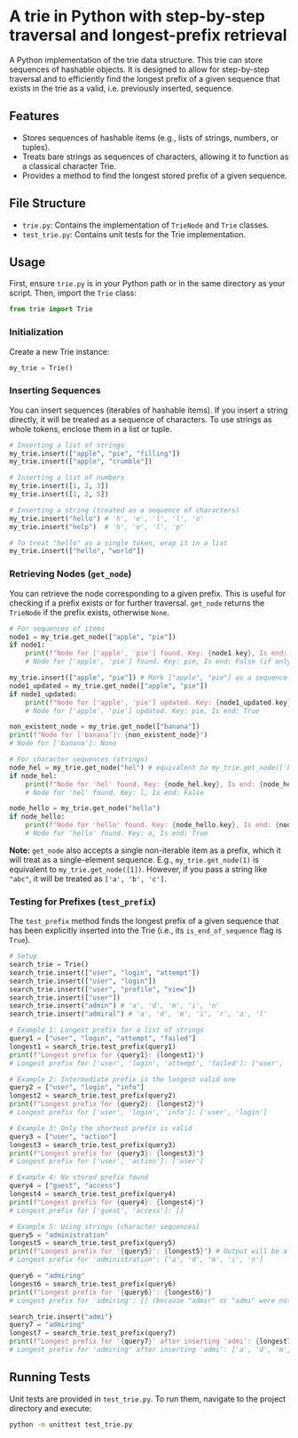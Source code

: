 # A trie in Python with step-by-step traversal and longest-prefix retrieval

A Python implementation of the trie data structure. This trie can store sequences of hashable objects. It is designed to allow for step-by-step traversal and to efficiently find the longest prefix of a given sequence that exists in the trie as a valid, i.e. previously inserted, sequence.

## Features

- Stores sequences of hashable items (e.g., lists of strings, numbers, or tuples).
- Treats bare strings as sequences of characters, allowing it to function as a classical character Trie.
- Provides a method to find the longest stored prefix of a given sequence.

## File Structure

- `trie.py`: Contains the implementation of `TrieNode` and `Trie` classes.
- `test_trie.py`: Contains unit tests for the Trie implementation.

## Usage

First, ensure `trie.py` is in your Python path or in the same directory as your script. Then, import the `Trie` class:

```python
from trie import Trie
```

### Initialization

Create a new Trie instance:

```python
my_trie = Trie()
```

### Inserting Sequences

You can insert sequences (iterables of hashable items). If you insert a string directly, it will be treated as a sequence of characters. To use strings as whole tokens, enclose them in a list or tuple.

```python
# Inserting a list of strings
my_trie.insert(["apple", "pie", "filling"])
my_trie.insert(["apple", "crumble"])

# Inserting a list of numbers
my_trie.insert([1, 2, 3])
my_trie.insert([1, 2, 5])

# Inserting a string (treated as a sequence of characters)
my_trie.insert("hello") # 'h', 'e', 'l', 'l', 'o'
my_trie.insert("help")  # 'h', 'e', 'l', 'p'

# To treat "hello" as a single token, wrap it in a list
my_trie.insert(["hello", "world"])
```

### Retrieving Nodes (`get_node`)

You can retrieve the node corresponding to a given prefix. This is useful for checking if a prefix exists or for further traversal. `get_node` returns the `TrieNode` if the prefix exists, otherwise `None`.

```python
# For sequences of items
node1 = my_trie.get_node(["apple", "pie"])
if node1:
    print(f"Node for ['apple', 'pie'] found. Key: {node1.key}, Is end: {node1.is_end_of_sequence}")
    # Node for ['apple', 'pie'] found. Key: pie, Is end: False (if only ["apple", "pie", "filling"] was inserted)

my_trie.insert(["apple", "pie"]) # Mark ["apple", "pie"] as a sequence end
node1_updated = my_trie.get_node(["apple", "pie"])
if node1_updated:
    print(f"Node for ['apple', 'pie'] updated. Key: {node1_updated.key}, Is end: {node1_updated.is_end_of_sequence}")
    # Node for ['apple', 'pie'] updated. Key: pie, Is end: True

non_existent_node = my_trie.get_node(["banana"])
print(f"Node for ['banana']: {non_existent_node}")
# Node for ['banana']: None

# For character sequences (strings)
node_hel = my_trie.get_node("hel") # equivalent to my_trie.get_node(['h', 'e', 'l'])
if node_hel:
    print(f"Node for 'hel' found. Key: {node_hel.key}, Is end: {node_hel.is_end_of_sequence}")
    # Node for 'hel' found. Key: l, Is end: False

node_hello = my_trie.get_node("hello")
if node_hello:
    print(f"Node for 'hello' found. Key: {node_hello.key}, Is end: {node_hello.is_end_of_sequence}")
    # Node for 'hello' found. Key: o, Is end: True
```
**Note:** `get_node` also accepts a single non-iterable item as a prefix, which it will treat as a single-element sequence. E.g., `my_trie.get_node(1)` is equivalent to `my_trie.get_node([1])`. However, if you pass a string like `"abc"`, it will be treated as `['a', 'b', 'c']`.

### Testing for Prefixes (`test_prefix`)

The `test_prefix` method finds the longest prefix of a given sequence that has been explicitly inserted into the Trie (i.e., its `is_end_of_sequence` flag is `True`).

```python
# Setup
search_trie = Trie()
search_trie.insert(["user", "login", "attempt"])
search_trie.insert(["user", "login"])
search_trie.insert(["user", "profile", "view"])
search_trie.insert(["user"])
search_trie.insert("admin") # 'a', 'd', 'm', 'i', 'n'
search_trie.insert("admiral") # 'a', 'd', 'm', 'i', 'r', 'a', 'l'

# Example 1: Longest prefix for a list of strings
query1 = ["user", "login", "attempt", "failed"]
longest1 = search_trie.test_prefix(query1)
print(f"Longest prefix for {query1}: {longest1}")
# Longest prefix for ['user', 'login', 'attempt', 'failed']: ['user', 'login', 'attempt']

# Example 2: Intermediate prefix is the longest valid one
query2 = ["user", "login", "info"]
longest2 = search_trie.test_prefix(query2)
print(f"Longest prefix for {query2}: {longest2}")
# Longest prefix for ['user', 'login', 'info']: ['user', 'login']

# Example 3: Only the shortest prefix is valid
query3 = ["user", "action"]
longest3 = search_trie.test_prefix(query3)
print(f"Longest prefix for {query3}: {longest3}")
# Longest prefix for ['user', 'action']: ['user']

# Example 4: No stored prefix found
query4 = ["guest", "access"]
longest4 = search_trie.test_prefix(query4)
print(f"Longest prefix for {query4}: {longest4}")
# Longest prefix for ['guest', 'access']: []

# Example 5: Using strings (character sequences)
query5 = "administration"
longest5 = search_trie.test_prefix(query5)
print(f"Longest prefix for '{query5}': {longest5}") # Output will be a list of characters
# Longest prefix for 'administration': ['a', 'd', 'm', 'i', 'n']

query6 = "admiring"
longest6 = search_trie.test_prefix(query6)
print(f"Longest prefix for '{query6}': {longest6}")
# Longest prefix for 'admiring': [] (because "admir" or "admi" were not inserted as complete sequences)

search_trie.insert("admi")
query7 = "admiring"
longest7 = search_trie.test_prefix(query7)
print(f"Longest prefix for '{query7}' after inserting 'admi': {longest7}")
# Longest prefix for 'admiring' after inserting 'admi': ['a', 'd', 'm', 'i']

```

## Running Tests

Unit tests are provided in `test_trie.py`. To run them, navigate to the project directory and execute:

```bash
python -m unittest test_trie.py
```
